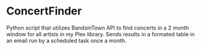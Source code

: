 # ConcertFinder
Python script that utilizes BandsinTown API to find concerts in a 2 month window for all artists in my Plex library. Sends results in a formated table in an email run by a scheduled task once a month.
